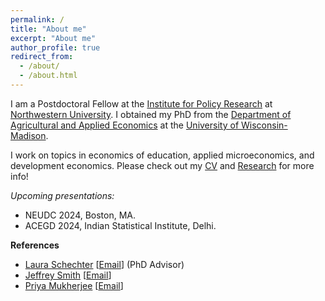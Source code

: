 ```yaml
---
permalink: /
title: "About me"
excerpt: "About me"
author_profile: true
redirect_from: 
  - /about/
  - /about.html
---
```


I am a Postdoctoral Fellow at the [Institute for Policy Research](https://www.ipr.northwestern.edu) at [Northwestern University](https://www.northwestern.edu). I obtained my PhD from the [Department of Agricultural and Applied Economics](https://aae.wisc.edu) at the [University of Wisconsin-Madison](https://www.wisc.edu). 

I work on topics in economics of education, applied microeconomics, and development economics. Please check out my [CV](https://monica-agarwal.github.io/cv/) and [Research](https://monica-agarwal.github.io/research/) for more info!  

<!--I am a development economist with a focus on the economics of education. Most of my current work is on affirmative action policies in early childhood. For more on my work please see my [research](/_pages/research.md).-->

*Upcoming presentations:* 
  - NEUDC 2024, Boston, MA.
  - ACEGD 2024, Indian Statistical Institute, Delhi.


**References**
  - [Laura Schechter](https://econ.wisc.edu/staff/schechter-laura/) [[Email](mailto:lschechter@wisc.edu)] (PhD Advisor)
  - [Jeffrey Smith](https://econ.wisc.edu/staff/smith-jeffrey/) [[Email](mailto:econjeff@ssc.wisc.edu)]
  - [Priya Mukherjee](https://aae.wisc.edu/faculty/pmukherjee7/) [[Email](mailto:priya.mukherjee@wisc.edu)]
